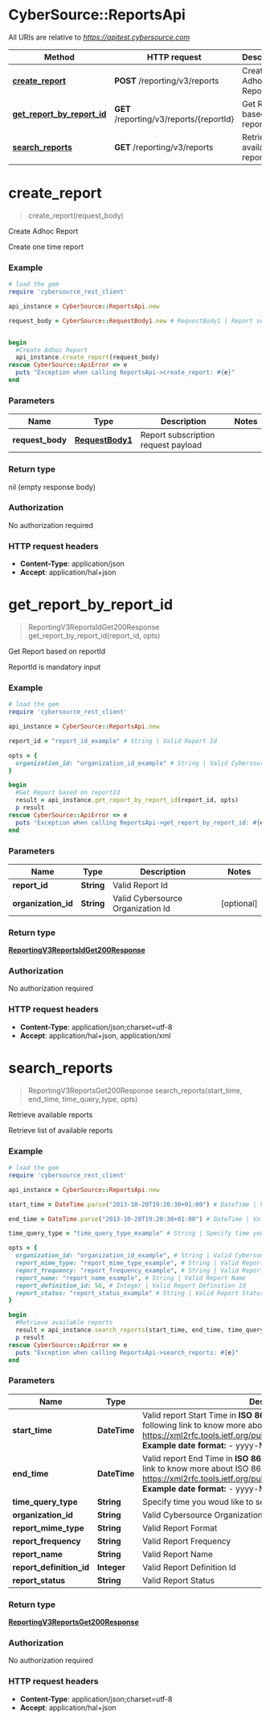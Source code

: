 # CyberSource::ReportsApi

All URIs are relative to *https://apitest.cybersource.com*

Method | HTTP request | Description
------------- | ------------- | -------------
[**create_report**](ReportsApi.md#create_report) | **POST** /reporting/v3/reports | Create Adhoc Report
[**get_report_by_report_id**](ReportsApi.md#get_report_by_report_id) | **GET** /reporting/v3/reports/{reportId} | Get Report based on reportId
[**search_reports**](ReportsApi.md#search_reports) | **GET** /reporting/v3/reports | Retrieve available reports


# **create_report**
> create_report(request_body)

Create Adhoc Report

Create one time report

### Example
```ruby
# load the gem
require 'cybersource_rest_client'

api_instance = CyberSource::ReportsApi.new

request_body = CyberSource::RequestBody1.new # RequestBody1 | Report subscription request payload


begin
  #Create Adhoc Report
  api_instance.create_report(request_body)
rescue CyberSource::ApiError => e
  puts "Exception when calling ReportsApi->create_report: #{e}"
end
```

### Parameters

Name | Type | Description  | Notes
------------- | ------------- | ------------- | -------------
 **request_body** | [**RequestBody1**](RequestBody1.md)| Report subscription request payload | 

### Return type

nil (empty response body)

### Authorization

No authorization required

### HTTP request headers

 - **Content-Type**: application/json
 - **Accept**: application/hal+json



# **get_report_by_report_id**
> ReportingV3ReportsIdGet200Response get_report_by_report_id(report_id, opts)

Get Report based on reportId

ReportId is mandatory input

### Example
```ruby
# load the gem
require 'cybersource_rest_client'

api_instance = CyberSource::ReportsApi.new

report_id = "report_id_example" # String | Valid Report Id

opts = { 
  organization_id: "organization_id_example" # String | Valid Cybersource Organization Id
}

begin
  #Get Report based on reportId
  result = api_instance.get_report_by_report_id(report_id, opts)
  p result
rescue CyberSource::ApiError => e
  puts "Exception when calling ReportsApi->get_report_by_report_id: #{e}"
end
```

### Parameters

Name | Type | Description  | Notes
------------- | ------------- | ------------- | -------------
 **report_id** | **String**| Valid Report Id | 
 **organization_id** | **String**| Valid Cybersource Organization Id | [optional] 

### Return type

[**ReportingV3ReportsIdGet200Response**](ReportingV3ReportsIdGet200Response.md)

### Authorization

No authorization required

### HTTP request headers

 - **Content-Type**: application/json;charset=utf-8
 - **Accept**: application/hal+json, application/xml



# **search_reports**
> ReportingV3ReportsGet200Response search_reports(start_time, end_time, time_query_type, opts)

Retrieve available reports

Retrieve list of available reports

### Example
```ruby
# load the gem
require 'cybersource_rest_client'

api_instance = CyberSource::ReportsApi.new

start_time = DateTime.parse("2013-10-20T19:20:30+01:00") # DateTime | Valid report Start Time in **ISO 8601 format** Please refer the following link to know more about ISO 8601 format. - https://xml2rfc.tools.ietf.org/public/rfc/html/rfc3339.html#anchor14   **Example date format:**   - yyyy-MM-dd'T'HH:mm:ssXXX 

end_time = DateTime.parse("2013-10-20T19:20:30+01:00") # DateTime | Valid report End Time in **ISO 8601 format** Please refer the following link to know more about ISO 8601 format. - https://xml2rfc.tools.ietf.org/public/rfc/html/rfc3339.html#anchor14   **Example date format:**   - yyyy-MM-dd'T'HH:mm:ssXXX 

time_query_type = "time_query_type_example" # String | Specify time you woud like to search

opts = { 
  organization_id: "organization_id_example", # String | Valid Cybersource Organization Id
  report_mime_type: "report_mime_type_example", # String | Valid Report Format
  report_frequency: "report_frequency_example", # String | Valid Report Frequency
  report_name: "report_name_example", # String | Valid Report Name
  report_definition_id: 56, # Integer | Valid Report Definition Id
  report_status: "report_status_example" # String | Valid Report Status
}

begin
  #Retrieve available reports
  result = api_instance.search_reports(start_time, end_time, time_query_type, opts)
  p result
rescue CyberSource::ApiError => e
  puts "Exception when calling ReportsApi->search_reports: #{e}"
end
```

### Parameters

Name | Type | Description  | Notes
------------- | ------------- | ------------- | -------------
 **start_time** | **DateTime**| Valid report Start Time in **ISO 8601 format** Please refer the following link to know more about ISO 8601 format. - https://xml2rfc.tools.ietf.org/public/rfc/html/rfc3339.html#anchor14   **Example date format:**   - yyyy-MM-dd&#39;T&#39;HH:mm:ssXXX  | 
 **end_time** | **DateTime**| Valid report End Time in **ISO 8601 format** Please refer the following link to know more about ISO 8601 format. - https://xml2rfc.tools.ietf.org/public/rfc/html/rfc3339.html#anchor14   **Example date format:**   - yyyy-MM-dd&#39;T&#39;HH:mm:ssXXX  | 
 **time_query_type** | **String**| Specify time you woud like to search | 
 **organization_id** | **String**| Valid Cybersource Organization Id | [optional] 
 **report_mime_type** | **String**| Valid Report Format | [optional] 
 **report_frequency** | **String**| Valid Report Frequency | [optional] 
 **report_name** | **String**| Valid Report Name | [optional] 
 **report_definition_id** | **Integer**| Valid Report Definition Id | [optional] 
 **report_status** | **String**| Valid Report Status | [optional] 

### Return type

[**ReportingV3ReportsGet200Response**](ReportingV3ReportsGet200Response.md)

### Authorization

No authorization required

### HTTP request headers

 - **Content-Type**: application/json;charset=utf-8
 - **Accept**: application/hal+json



